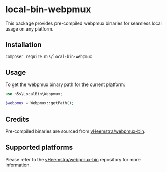 # local-bin-webpmux

This package provides pre-compiled webpmux binaries for seamless local usage on any platform.

## Installation

```bash
composer require n5s/local-bin-webpmux
```

## Usage

To get the webpmux binary path for the current platform:

```php
use n5s\LocalBin\Webpmux;

$webpmux = Webpmux::getPath();
```

## Credits

Pre-compiled binaries are sourced from [vHeemstra/webpmux-bin](https://github.com/vHeemstra/webpmux-bin).

## Supported platforms

Please refer to the [vHeemstra/webpmux-bin](https://github.com/vHeemstra/webpmux-bin/tree/main/vendor) repository for more information.
